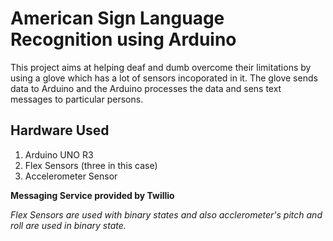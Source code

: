 # American Sign Language Recognition using Arduino
This project aims at helping deaf and dumb overcome their limitations by using a glove which has a lot of sensors incoporated in it. The glove sends data to Arduino and the Arduino processes the data and sens text messages to particular persons.

## Hardware Used

1. Arduino UNO R3
2. Flex Sensors (three in this case)
3. Accelerometer Sensor

**Messaging Service provided by Twillio**

*Flex Sensors are used with binary states and also acclerometer's pitch and roll are used in binary state.*
